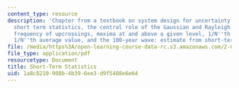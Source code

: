 ```yaml
---
content_type: resource
description: 'Chapter from a textbook on system design for uncertainty. Topics include
  short term statistics, the central role of the Gaussian and Rayleigh distributions,
  frequency of upcrossings, maxima at and above a given level, 1/N''th highest maxima,
  1/N''th average value, and the 100-year wave: estimate from short-term statistics.'
file: /media/https%3A/open-learning-course-data-rc.s3.amazonaws.com/2-017j-design-of-electromechanical-robotic-systems-fall-2009/1a8c8210908b4b396ee3d9f5408e6e64_MIT2_017JF09_ch05.pdf
file_type: application/pdf
resourcetype: Document
title: Short-Term Statistics
uid: 1a8c8210-908b-4b39-6ee3-d9f5408e6e64
---
```

